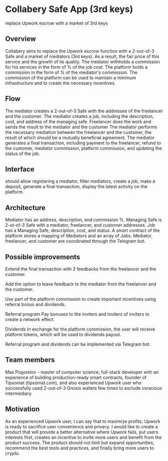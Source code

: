 # Collabery Safe App (3rd keys)

replace Upwork escrow with a market of 3rd keys

## Overview

Collabery aims to replace the Upwork escrow function with a 2-out-of-3 Safe and a market of mediators (3rd keys). As a result,  the fair price of this service and the growth of its quality.
The mediator withholds a commission for his services in the form of % of the job cost.
The platform holds a commission in the form of % of the mediator's commission.
The commission of the platform can be used to maintain a minimum infrastructure and to create the necessary incentives.

## Flow

The mediator creates a 2-out-of-3 Safe with the addresses of the freelancer and the customer.
The mediator creates a job, including the description, cost, and address of the managing safe.
Freelancer does the work and sends the result to the mediator and the customer
The mediator performs the necessary mediation between the freelancer and the customer, the result of which should be a mutually beneficial agreement.
The mediator generates a final transaction, including payment to the freelancer, refund to the customer, mediator commission, platform commission, and updating the status of the job.

## Interface

should allow registering a mediator,
filter mediators,
create a job, 
make a deposit, 
generate a final transaction,
display the latest activity on the platform.

## Architecture

Mediator has an address, description, and commission %.
Managing Safe is 2-ot-of-3 Safe with a mediator, freelancer, and customer addresses.
Job has a Managing Safe, description, cost, and status.
A smart contract of the platform stores a mapping of Mediators and an array of Jobs.
Mediator, freelancer, and customer are coordinated through the Telegram bot.


## Possible improvements

Extend the final transaction with 2 feedbacks from the freelancer and the customer.

Add the option to leave feedback to the mediator from the freelancer and the customer.

Use part of the platform commission to create important incentives using referral bonus and dividends.

Referral program
Pay bonuses to the inviters and inviters of inviters to create a network effect.

Dividends
In exchange for the platform commission, the user will receive platform tokens, which will be used to dividends payout.

Referral program and dividends can be implemented via Telegram bot.

## Team members

Max Pogorelov - master of computer science, full-stack developer with an experience of building production-ready smart contracts, founder of Tipsomat (tipsomat.com), and also experienced Upwork user who successfully used 2-out-of-3 Gnosis wallets few times to exclude voracious intermediary.

## Motivation

As an experienced Upwork user, I can say that to maximize profits, Upwork is ready to sacrifice user convenience and privacy. I would like to create a product that will provide a better alternative where Upwork fails, put users interests first, creates an incentive to invite more users and benefit from the product success. The product should not limit but expand opportunities, recommend the best tools and practices, and finally bring more users to crypto.
